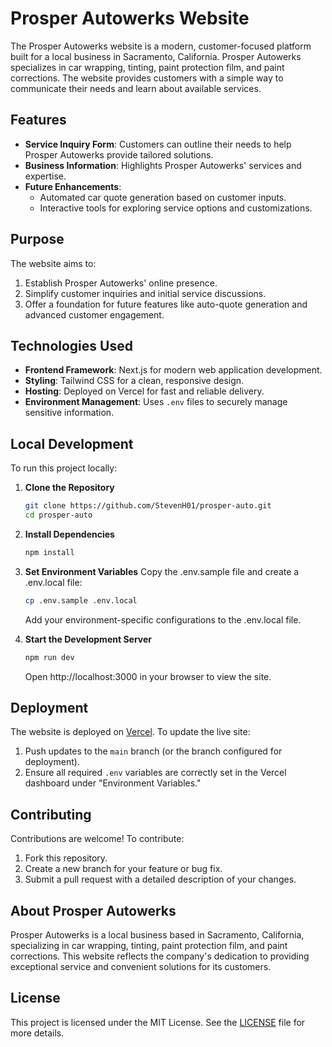 # Prosper Autowerks Website

The Prosper Autowerks website is a modern, customer-focused platform built for a local business in Sacramento, California. Prosper Autowerks specializes in car wrapping, tinting, paint protection film, and paint corrections. The website provides customers with a simple way to communicate their needs and learn about available services.

## Features

- **Service Inquiry Form**: Customers can outline their needs to help Prosper Autowerks provide tailored solutions.
- **Business Information**: Highlights Prosper Autowerks' services and expertise.
- **Future Enhancements**:
  - Automated car quote generation based on customer inputs.
  - Interactive tools for exploring service options and customizations.

## Purpose

The website aims to:
1. Establish Prosper Autowerks' online presence.
2. Simplify customer inquiries and initial service discussions.
3. Offer a foundation for future features like auto-quote generation and advanced customer engagement.

## Technologies Used

- **Frontend Framework**: Next.js for modern web application development.
- **Styling**: Tailwind CSS for a clean, responsive design.
- **Hosting**: Deployed on Vercel for fast and reliable delivery.
- **Environment Management**: Uses `.env` files to securely manage sensitive information.

## Local Development

To run this project locally:

1. **Clone the Repository**

   ```bash
   git clone https://github.com/StevenH01/prosper-auto.git
   cd prosper-auto

2. **Install Dependencies**

   ```bash
   npm install
3. **Set Environment Variables**
   Copy the .env.sample file and create a .env.local file:
   ```bash
   cp .env.sample .env.local
   ```
   Add your environment-specific configurations to the .env.local file.
4. **Start the Development Server**
   ```bash
   npm run dev
   ```
   Open http://localhost:3000 in your browser to view the site.

## Deployment

The website is deployed on [Vercel](https://vercel.com). To update the live site:
1. Push updates to the `main` branch (or the branch configured for deployment).
2. Ensure all required `.env` variables are correctly set in the Vercel dashboard under "Environment Variables."

## Contributing

Contributions are welcome! To contribute:
1. Fork this repository.
2. Create a new branch for your feature or bug fix.
3. Submit a pull request with a detailed description of your changes.

## About Prosper Autowerks

Prosper Autowerks is a local business based in Sacramento, California, specializing in car wrapping, tinting, paint protection film, and paint corrections. This website reflects the company's dedication to providing exceptional service and convenient solutions for its customers.

## License

This project is licensed under the MIT License. See the [LICENSE](LICENSE) file for more details.

